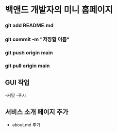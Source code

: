 # 백앤드 개발자의 미니 홈페이지

### git add README.md
### git commit -m "저장할 이름"
### git push origin main
### git pull origin main

## GUI 작업
-커밋
-푸시

## 서비스 소개 페이지 추가
- about.md 추가
